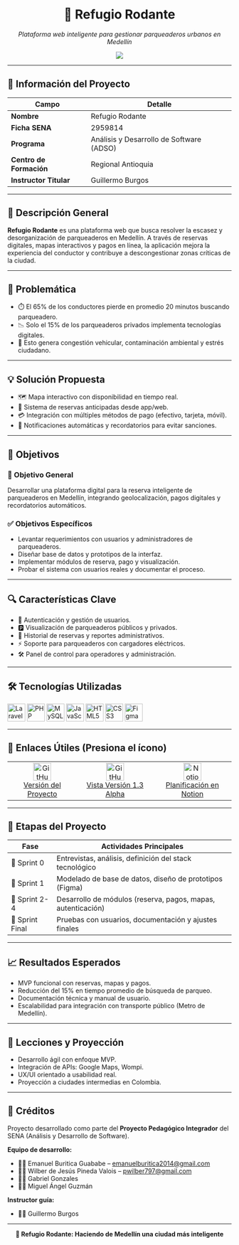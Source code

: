 <h1 align="center">🚗 Refugio Rodante</h1>

<p align="center">
  <em>Plataforma web inteligente para gestionar parqueaderos urbanos en Medellín</em>
</p>

<p align="center">
  <img src="https://readme-typing-svg.herokuapp.com?font=Fira+Code&size=22&pause=1000&color=38BDF8&center=true&vCenter=true&width=700&lines=Reserva+en+tiempo+real;Reduce+el+estr%C3%A9s+vehicular+y+el+caos;Tecnolog%C3%ADa+para+una+ciudad+m%C3%A1s+eficiente" />
</p>

---

## 📌 Información del Proyecto

| Campo                  | Detalle                                                 |
|------------------------|----------------------------------------------------------|
| **Nombre**             | Refugio Rodante                                          |
| **Ficha SENA**         | 2959814                                                  |
| **Programa**           | Análisis y Desarrollo de Software (ADSO)                |
| **Centro de Formación**| Regional Antioquia                                       |
| **Instructor Titular** | Guillermo Burgos                                         |

---

## 🧠 Descripción General

**Refugio Rodante** es una plataforma web que busca resolver la escasez y desorganización de parqueaderos en Medellín. A través de reservas digitales, mapas interactivos y pagos en línea, la aplicación mejora la experiencia del conductor y contribuye a descongestionar zonas críticas de la ciudad.

---

## 🚧 Problemática

- ⏱️ El 65% de los conductores pierde en promedio 20 minutos buscando parqueadero.
- 📉 Solo el 15% de los parqueaderos privados implementa tecnologías digitales.
- 🚦 Esto genera congestión vehicular, contaminación ambiental y estrés ciudadano.

---

## 💡 Solución Propuesta

- 🗺️ Mapa interactivo con disponibilidad en tiempo real.
- 📲 Sistema de reservas anticipadas desde app/web.
- 💳 Integración con múltiples métodos de pago (efectivo, tarjeta, móvil).
- 🔔 Notificaciones automáticas y recordatorios para evitar sanciones.

---

## 🎯 Objetivos

### 🎯 Objetivo General
Desarrollar una plataforma digital para la reserva inteligente de parqueaderos en Medellín, integrando geolocalización, pagos digitales y recordatorios automáticos.

### ✅ Objetivos Específicos
- Levantar requerimientos con usuarios y administradores de parqueaderos.
- Diseñar base de datos y prototipos de la interfaz.
- Implementar módulos de reserva, pago y visualización.
- Probar el sistema con usuarios reales y documentar el proceso.

---

## 🔍 Características Clave

- 🔐 Autenticación y gestión de usuarios.
- 🅿️ Visualización de parqueaderos públicos y privados.
- 🧾 Historial de reservas y reportes administrativos.
- ⚡ Soporte para parqueaderos con cargadores eléctricos.
- 🛠️ Panel de control para operadores y administración.

---

## 🛠️ Tecnologías Utilizadas

<p align="left">
  <img src="https://cdn.jsdelivr.net/gh/devicons/devicon/icons/laravel/laravel-plain-wordmark.svg" height="40" alt="Laravel" />
  <img src="https://cdn.jsdelivr.net/gh/devicons/devicon/icons/php/php-original.svg" height="40" alt="PHP" />
  <img src="https://cdn.jsdelivr.net/gh/devicons/devicon/icons/mysql/mysql-original.svg" height="40" alt="MySQL" />
  <img src="https://cdn.jsdelivr.net/gh/devicons/devicon/icons/javascript/javascript-original.svg" height="40" alt="JavaScript" />
  <img src="https://cdn.jsdelivr.net/gh/devicons/devicon/icons/html5/html5-original.svg" height="40" alt="HTML5" />
  <img src="https://cdn.jsdelivr.net/gh/devicons/devicon/icons/css3/css3-original.svg" height="40" alt="CSS3" />
  <img src="https://cdn.jsdelivr.net/gh/devicons/devicon/icons/figma/figma-original.svg" height="40" alt="Figma" />
</p>

---

## 📎 Enlaces Útiles (Presiona el ícono)

<table>
  <tr>
    <td align="center">
      <a href="https://github.com/SrAlucart/Versiones.git" target="_blank">
        <img src="https://cdn.jsdelivr.net/gh/devicons/devicon/icons/github/github-original.svg" height="40" alt="GitHub" />
        <br/>Versión del Proyecto
      </a>
    </td>
    <td align="center">
      <a href="https://sralucart.github.io/Esquema.github.io/" target="_blank">
        <img src="https://cdn.jsdelivr.net/gh/devicons/devicon/icons/github/github-original.svg" height="40" alt="GitHub" />
        <br/>Vista Versión 1.3 Alpha
      </a>
    </td>
    <td align="center">
      <a href="https://www.notion.so/1bfd186f595a806bbecef05599b83244?v=1bfd186f595a81198652000c8f6d0403&pvs=4" target="_blank">
        <img src="https://cdn.jsdelivr.net/gh/devicons/devicon/icons/notion/notion-original.svg" height="40" alt="Notion" />
        <br/>Planificación en Notion
      </a>
    </td>
  </tr>
</table>

---

## 📅 Etapas del Proyecto

| Fase          | Actividades Principales                                       |
|---------------|---------------------------------------------------------------|
| 🧪 Sprint 0    | Entrevistas, análisis, definición del stack tecnológico       |
| 🧠 Sprint 1    | Modelado de base de datos, diseño de prototipos (Figma)       |
| 🧱 Sprint 2-4  | Desarrollo de módulos (reserva, pagos, mapas, autenticación)  |
| 🧪 Sprint Final| Pruebas con usuarios, documentación y ajustes finales         |

---

## 📈 Resultados Esperados

- MVP funcional con reservas, mapas y pagos.
- Reducción del 15% en tiempo promedio de búsqueda de parqueo.
- Documentación técnica y manual de usuario.
- Escalabilidad para integración con transporte público (Metro de Medellín).

---

## 🧠 Lecciones y Proyección

- Desarrollo ágil con enfoque MVP.
- Integración de APIs: Google Maps, Wompi.
- UX/UI orientado a usabilidad real.
- Proyección a ciudades intermedias en Colombia.

---

## 👥 Créditos

Proyecto desarrollado como parte del **Proyecto Pedagógico Integrador** del SENA (Análisis y Desarrollo de Software).

**Equipo de desarrollo:**
- 👨‍💻 Emanuel Buritica Guababe – [emanuelburitica2014@gmail.com](mailto:emanuelburitica2014@gmail.com)  
- 👨‍💻 Wilber de Jesús Pineda Valois – [pwilber797@gmail.com](mailto:pwilber797@gmail.com)  
- 👨‍💻 Gabriel Gonzales  
- 👨‍💻 Miguel Ángel Guzmán  

**Instructor guía:**  
- 👨‍🏫 Guillermo Burgos

---

<p align="center">
  <strong>🚀 Refugio Rodante: Haciendo de Medellín una ciudad más inteligente</strong>
</p>
